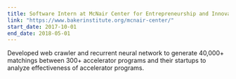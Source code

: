 ```yaml
---
title: Software Intern at McNair Center for Entrepreneurship and Innovation
link: "https://www.bakerinstitute.org/mcnair-center/"
start_date: 2017-10-01
end_date: 2018-05-01
---
```


Developed web crawler and recurrent neural network to generate 40,000+ matchings between
300+ accelerator programs and their startups to analyze effectiveness of accelerator programs.